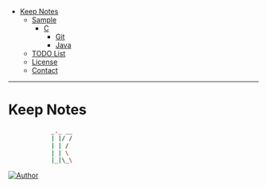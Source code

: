 
* [Keep Notes](#keep-notes)   
     * [Sample](#sample)   
         * [C](#c)   
            * [Git](#git)   
            * [Java](#java)   
    * [TODO List](#todo-list)   
    * [License](#license)   
    * [Contact](#contact)   

------
# Keep Notes

```sh
            _._ __
            | |/ /
            | | /
            | | \
            |_|\_\
```
[![Author](https://img.shields.io/bage/author-sabertazimi-lightgrey.svg)](https://github.com/strawberrylin)
